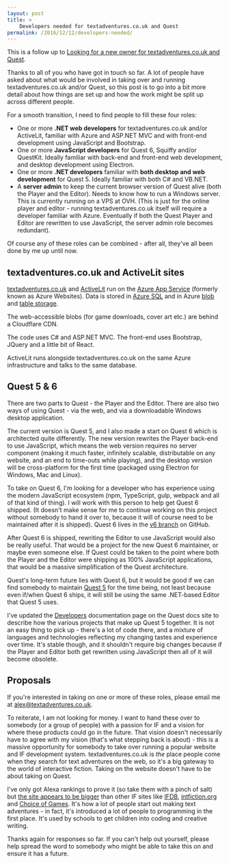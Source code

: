 ```yaml
---
layout: post
title: >
    Developers needed for textadventures.co.uk and Quest
permalink: /2016/12/12/developers-needed/
---
```

This is a follow up to <a href="http://blog.textadventures.co.uk/2016/12/07/looking-for-a-new-owner-for-textadventures-co-uk-and-quest/">Looking for a new owner for textadventures.co.uk and Quest</a>.

Thanks to all of you who have got in touch so far. A lot of people have asked about what would be involved in taking over and running textadventures.co.uk and/or Quest, so this post is to go into a bit more detail about how things are set up and how the work might be split up across different people.

For a smooth transition, I need to find people to fill these four roles:
<ul>
	<li>One or more <strong>.NET web developers</strong> for textadventures.co.uk and/or ActiveLit, familiar with Azure and ASP.NET MVC and with front-end development using JavaScript and Bootstrap.</li>
	<li>One or more <strong>JavaScript developers</strong> for Quest 6, Squiffy and/or QuestKit. Ideally familiar with back-end and front-end web development, and desktop development using Electron.</li>
	<li>One or more <strong>.NET developers</strong> familiar with <strong>both desktop and web development</strong> for Quest 5. Ideally familiar with both C# and VB.NET.</li>
	<li>A <strong>server admin</strong> to keep the current browser version of Quest alive (both the Player and the Editor). Needs to know how to run a Windows server. This is currently running on a VPS at OVH. (This is just for the online player and editor - running textadventures.co.uk itself will require a developer familiar with Azure. Eventually if both the Quest Player and Editor are rewritten to use JavaScript, the server admin role becomes redundant).</li>
</ul>
Of course any of these roles can be combined - after all, they've all been done by me up until now.
<h2>textadventures.co.uk and ActiveLit sites</h2>
<a href="http://textadventures.co.uk">textadventures.co.uk</a> and <a href="http://activelit.com">ActiveLit</a> run on the <a href="https://azure.microsoft.com/en-gb/services/app-service/">Azure App Service</a> (formerly known as Azure Websites). Data is stored in <a href="https://azure.microsoft.com/en-gb/services/sql-database/">Azure SQL</a> and in Azure <a href="https://azure.microsoft.com/en-gb/services/storage/blobs/">blob</a> and <a href="https://azure.microsoft.com/en-gb/services/storage/tables/">table storage</a>.

The web-accessible blobs (for game downloads, cover art etc.) are behind a Cloudflare CDN.

The code uses C# and ASP.NET MVC. The front-end uses Bootstrap, JQuery and a little bit of React.

ActiveLit runs alongside textadventures.co.uk on the same Azure infrastructure and talks to the same database.
<h2>Quest 5 &amp; 6</h2>
There are two parts to Quest - the Player and the Editor. There are also two ways of using Quest - via the web, and via a downloadable Windows desktop application.

The current version is Quest 5, and I also made a start on Quest 6 which is architected quite differently. The new version rewrites the Player back-end to use JavaScript, which means the web version requires no server component (making it much faster, infinitely scalable, distributable on any website, and an end to time-outs while playing), and the desktop version will be cross-platform for the first time (packaged using Electron for Windows, Mac and Linux).

To take on Quest 6, I'm looking for a developer who has experience using the modern JavaScript ecosystem (npm, TypeScript, gulp, webpack and all of that kind of thing). I will work with this person to help get Quest 6 shipped. (It doesn't make sense for me to continue working on this project without somebody to hand it over to, because it will of course need to be maintained after it is shipped). Quest 6 lives in the <a href="https://github.com/textadventures/quest/tree/v6">v6 branch</a> on GitHub.

After Quest 6 is shipped, rewriting the Editor to use JavaScript would also be really useful. That would be a project for the new Quest 6 maintainer, or maybe even someone else. If Quest could be taken to the point where both the Player and the Editor were shipping as 100% JavaScript applications, that would be a massive simplification of the Quest architecture.

Quest's long-term future lies with Quest 6, but it would be good if we can find somebody to maintain <a href="https://github.com/textadventures/quest">Quest 5</a> for the time being, not least because even if/when Quest 6 ships, it will still be using the same .NET-based Editor that Quest 5 uses.

I've updated the <a href="http://docs.textadventures.co.uk/quest/developers.html">Developers</a> documentation page on the Quest docs site to describe how the various projects that make up Quest 5 together. It is not an easy thing to pick up - there's a lot of code there, and a mixture of languages and technologies reflecting my changing tastes and experience over time. It's stable though, and it shouldn't require big changes because if the Player and Editor both get rewritten using JavaScript then all of it will become obsolete.
<h2>Proposals</h2>
If you're interested in taking on one or more of these roles, please email me at <a href="mailto:alex@textadventures.co.uk">alex@textadventures.co.uk</a>.

To reiterate, I am not looking for money. I want to hand these over to somebody (or a group of people) with a passion for IF and a vision for where these products could go in the future. That vision doesn't necessarily have to agree with my vision (that's what stepping back is about) - this is a massive opportunity for somebody to take over running a popular website and IF development system. textadventures.co.uk is <em>the</em> place people come when they search for text adventures on the web, so it's a big gateway to the world of interactive fiction. Taking on the website doesn't have to be about taking on Quest.

I've only got Alexa rankings to prove it (so take them with a pinch of salt) but <a href="http://www.alexa.com/siteinfo/textadventures.co.uk">the site appears to be bigger</a> than other IF sites like <a href="http://www.alexa.com/siteinfo/tads.org">IFDB</a>, <a href="http://www.alexa.com/siteinfo/intfiction.org">intfiction.org</a> and <a href="http://www.alexa.com/siteinfo/choiceofgames.com">Choice of Games</a>. It's how a lot of people start out making text adventures - in fact, it's introduced a lot of people to programming in the first place. It's used by schools to get children into coding and creative writing.

Thanks again for responses so far. If you can't help out yourself, please help spread the word to somebody who might be able to take this on and ensure it has a future.